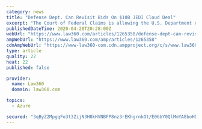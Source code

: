 ```yaml
---
category: news
title: "Defense Dept. Can Revisit Bids On $10B JEDI Cloud Deal"
excerpt: "The Court of Federal Claims is allowing the U.S. Department of Defense to narrowly reevaluate proposals for its $10 billion JEDI cloud computing contract amid a protest from Amazon, though it rejected the company’s view that any review should be broader."
publishedDateTime: 2020-04-20T20:28:00Z
webUrl: "https://www.law360.com/articles/1265358/defense-dept-can-revisit-bids-on-10b-jedi-cloud-deal"
ampWebUrl: "https://www.law360.com/amp/articles/1265358"
cdnAmpWebUrl: "https://www-law360-com.cdn.ampproject.org/c/s/www.law360.com/amp/articles/1265358"
type: article
quality: 22
heat: 22
published: false

provider:
  name: Law360
  domain: law360.com

topics:
  - Azure

secured: "3qByZ2MpgqFo3t3ZijN3H8kHVNBFP8nz3rEKhgrnkOt/E06bY0QlMmYA8boHD+Gm29ev8qjFGUqKJw0pkClusvLhC22HdzoWDloOwOyXdScqQ8iA4KwGq+U///luAaazwAAj01DrcRQN1W90ujuWX5SOLRPQpjBfB/rjcTv1f2I4Ud0OfXzxoDjz1h3ZcigNoCYxqeYbbtanEVRoO4ThzFb/TJg6EpnkobztqhVlgSLQjw6kZjkS3SyISQvywQWSHNm28s3tNShH6b56HAASbrxAplZvGahOhk1CM/1FA2tsmHqIIBmYejP/ZsJ90uUO;QFq6JgU5QOn5XkoK2syAvQ=="
---
```


